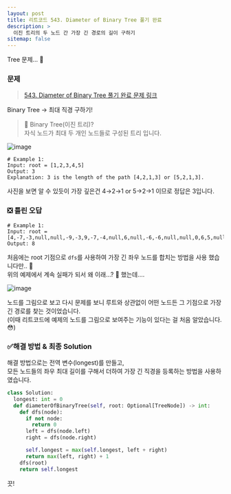 ```yaml
---
layout: post
title: 리트코드 543. Diameter of Binary Tree 풀기 완료
description: >
  이진 트리의 두 노드 간 가장 긴 경로의 길이 구하기
sitemap: false
---
```


Tree 문제... 🎋

### 문제
> [543. Diameter of Binary Tree 풀기 완료 문제 링크](https://leetcode.com/problems/diameter-of-binary-tree/)

Binary Tree → 최대 직경 구하기!

> 🤔 Binary Tree(이진 트리)?
> <br>
> 자식 노드가 최대 두 개인 노드들로 구성된 트리 입니다.

![image](https://user-images.githubusercontent.com/93169519/230866801-d241f953-68fe-4240-ab94-04b34f4548e4.png)

```text
# Example 1:
Input: root = [1,2,3,4,5]
Output: 3
Explanation: 3 is the length of the path [4,2,1,3] or [5,2,1,3].
```

사진을 보면 알 수 있듯이 가장 깊은건  4→2→1 or 5→2→1 이므로 정답은 3입니다.

### ❎ 틀린 오답

```text
# Example 1:
Input: root = [4,-7,-3,null,null,-9,-3,9,-7,-4,null,6,null,-6,-6,null,null,0,6,5,null,9,null,null,-1,-4,null,null,null,-2]
Output: 8
```

처음에는 root 기점으로 `dfs`를 사용하여 가장 긴 좌우 노드를 합치는 방법을 사용 했습니다만.. 🫠
<br>
위의 예제에서 계속 실패가 되서 왜 이래...? 🤔 했는데....

![image](https://user-images.githubusercontent.com/93169519/230883302-96dc2210-f811-4d06-b308-709c86fead83.png)

노드를 그림으로 보고 다시 문제를 보니 루트와 상관없이 어떤 노드든 그 기점으로 가장 긴 경로를 찾는 것이었습니다.
<br>
(이때 리트코드에 예제의 노드를 그림으로 보여주는 기능이 있다는 걸 처음 알았습니다. 😳)

### ✅해결 방법 & 최종 Solution

해결 방법으로는 전역 변수(longest)를 만들고, 
<br>
모든 노드들의 좌우 최대 길이를 구해서 더하여 가장 긴 직경을 등록하는 방법을 사용하였습니다.

```python
class Solution:
  longest: int = 0
  def diameterOfBinaryTree(self, root: Optional[TreeNode]) -> int:
    def dfs(node):
      if not node:
        return 0
      left = dfs(node.left)
      right = dfs(node.right)

      self.longest = max(self.longest, left + right)
      return max(left, right) + 1
    dfs(root)
    return self.longest
```

끗!
